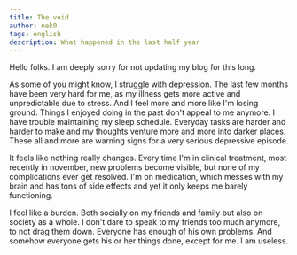 ```yaml
---
title: The void
author: nek0
tags: english
description: What happened in the last half year
---
```


Hello folks. I am deeply sorry for not updating my blog for this long.

As some of you might know, I struggle with depression. The last few months have
been very hard for me, as my illness gets more active and unpredictable due to
stress. And I feel more and more like I'm losing ground. Things I enjoyed doing
in the past don't appeal to me anymore. I have trouble maintaining my sleep
schedule. Everyday tasks are harder and harder to make and my thoughts venture
more and more into darker places. These all and more are warning signs for a
very serious depressive episode.

It feels like nothing really changes. Every time I'm in clinical treatment, most
recently in november, new problems become visible, but none of my complications
ever get resolved. I'm on medication, which messes with my brain and has tons of
side effects and yet it only keeps me barely functioning.

I feel like a burden. Both socially on my friends and family but also on society
as a whole. I don't dare to speak to my friends too much anymore, to not drag
them down. Everyone has enough of his own problems. And somehow everyone gets
his or her things done, except for me. I am useless.
